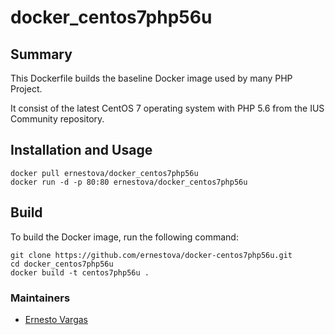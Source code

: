 # docker_centos7php56u

## Summary

This Dockerfile builds the baseline Docker image used by many PHP Project.

It consist of the latest CentOS 7 operating system with PHP 5.6 from the IUS Community repository.


## Installation and Usage

    docker pull ernestova/docker_centos7php56u
    docker run -d -p 80:80 ernestova/docker_centos7php56u
  
## Build

To build the Docker image, run the following command:

    git clone https://github.com/ernestova/docker-centos7php56u.git
    cd docker_centos7php56u
    docker build -t centos7php56u .
    
### Maintainers

  * [Ernesto Vargas](ernesto_vargas@yahoo.com)
  
  
